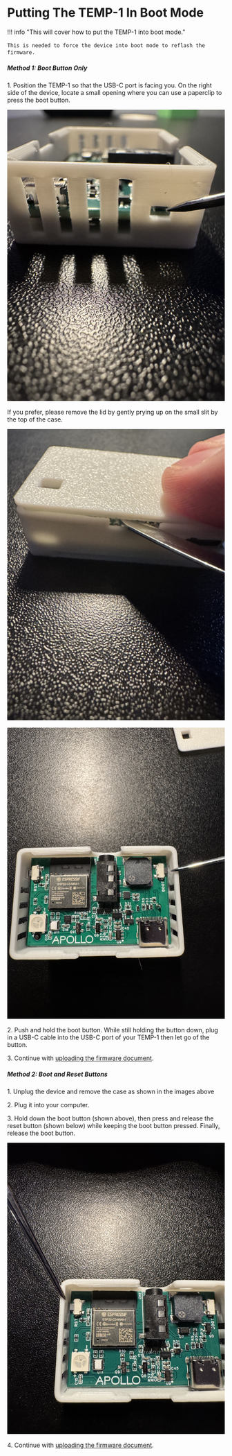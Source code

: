 # Putting The TEMP-1 In Boot Mode

!!! info "This will cover how to put the TEMP-1 into boot mode."

    This is needed to force the device into boot mode to reflash the firmware.

##### Method 1: Boot Button Only

1\. Position the TEMP-1 so that the USB-C port is facing you. On the right side of the device, locate a small opening where you can use a paperclip to press the boot button.

![](assets/temp-1-boot-button-side-view.jpg)

If you prefer, please remove the lid by gently prying up on the small slit by the top of the case.

![](assets/temp-1-pry-open.jpg)

![](assets/temp-1b-boot-button-lid-off.jpg)

2\. Push and hold the boot button. While still holding the button down, plug in a USB-C cable into the USB-C port of your TEMP-1 then let go of the button.

3\. Continue with [uploading the firmware document](https://apolloautomation.github.io/docs/products/temp1/troubleshooting/temp1-code/).

##### Method 2: Boot and Reset Buttons

1\. Unplug the device and remove the case as shown in the images above

2\. Plug it into your computer.

3\. Hold down the boot button (shown above), then press and release the reset button (shown below) while keeping the boot button pressed. Finally, release the boot button.

![](assets/temp-1-reset-button-lid-off.jpg)

4\. Continue with [uploading the firmware document](https://apolloautomation.github.io/docs/products/temp1/troubleshooting/temp1-code/).